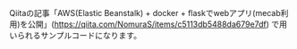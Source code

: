 Qiitaの記事「AWS(Elastic Beanstalk) + docker + flaskでwebアプリ(mecab利用)を公開」(https://qiita.com/NomuraS/items/c5113db5488da679e7df) で用いられるサンプルコードになります。
